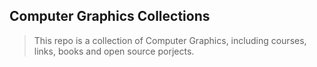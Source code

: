 Computer Graphics Collections
---

> This repo is a collection of Computer Graphics, including courses, links, books and open source porjects.


